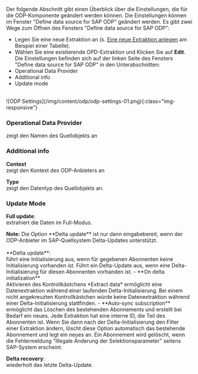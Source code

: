 Der folgende Abschnitt gibt einen Überblick über die
 Einstellungen, die für die ODP-Komponente geändert werden können.
Die Einstellungen können im Fenster "Define data source for SAP ODP" geändert werden. 
Es gibt zwei Wege zum Öffnen des Fensters "Define data source for SAP ODP":
- Legen Sie eine neue Extraktion an (s. [Eine neue Extraktion anlegen](https://help.theobald-software.com/de/xtract-universal/erste-schritte-mit-table/eine-neue-extraktion-anlegen) am Beispiel einer Tabelle).
- Wählen Sie eine existierende OPD-Extraktion und Klicken Sie auf **Edit**.<br/>
Die Einstellungen befinden sich auf der linken Seite des Fensters "Define data source for SAP ODP" in den Unterabschnitten:
- Operational Data Provider
- Additional info
- Update mode
<br/>
![ODP Settings](/img/content/odp/odp-settings-01.png){:class="img-responsive"}
<br/>

### Operational Data Provider <br/>
zeigt den Namen des Quellobjekts an 

### Additional info <br/>
**Context**<br/>
zeigt den Kontext des ODP-Anbieters an 

**Type**<br/>
zeigt den Datentyp des Quellobjekts an.

### Update Mode <br/>
**Full update**:<br/>
extrahiert die Daten im Full-Modus.<br/>
<div class="alert alert-info">
  <i class="fas fa-info-circle"></i> <strong>Note:</strong> Die Option **Delta update** ist nur dann eingabebereit, wenn der ODP-Anbieter im SAP-Quellsystem Delta-Updates unterstützt.</div><br/>
**Delta update**: <br/>
führt eine Initialisierung aus, wenn für gegebenen Abonnenten keine Initialisierung vorhanden ist. 
Führt ein Delta-Update aus, wenn eine Delta-Initialisierung für diesen Abonnenten vorhanden ist.
- **On delta initialization** <br/>
Aktivieren des Kontrollkästchens *Extract data* ermöglicht eine Datenextraktion während einer laufenden Delta-Initialisierung.
Bei einem nicht angekreuzten Kontrollkästchen würde keine Datenextraktion während einer Delta-Initialisierung stattfinden.
- **Auto-sync subscription**<br/>
ermöglicht das Löschen des bestehenden Abonnements und erstellt bei Bedarf ein neues.
Jede Extraktion hat eine interne ID, die Teil des Abonnenten ist. 
Wenn Sie dann nach der Delta-Initialisierung den Filter einer Extraktion ändern, löscht diese Option automatisch das bestehende Abonnement und legt ein neues an. 
Ein Abonnement wird gelöscht, wenn die Fehlermeldung "Illegale Änderung der Selektionsparameter" seitens SAP-System erscheint. <br/>

**Delta recovery**: <br/>
wiederholt das letzte Delta-Update.

